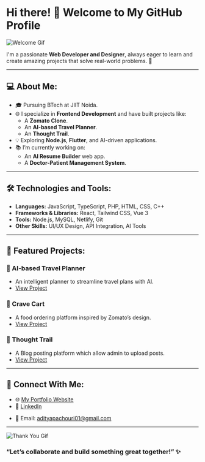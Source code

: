 # Hi there! 👋 Welcome to My GitHub Profile

![Welcome Gif](https://media.giphy.com/media/3o7abKhOpu0NwenH3O/giphy.gif)

I'm a passionate **Web Developer and Designer**, always eager to learn and create amazing projects that solve real-world problems. 🚀

---

## 💻 About Me:

- 🎓 Pursuing BTech at JIIT Noida.
- 🌐 I specialize in **Frontend Development** and have built projects like:
  - A **Zomato Clone**.
  - An **AI-based Travel Planner**.
  - An **Thought Trail**.
- 💡 Exploring **Node.js**, **Flutter**, and AI-driven applications.
- 📚 I’m currently working on:
  - An **AI Resume Builder** web app.
  - A **Doctor-Patient Management System**.

---

## 🛠️ Technologies and Tools:

- **Languages:** JavaScript, TypeScript, PHP, HTML, CSS, C++
- **Frameworks & Libraries:** React, Tailwind CSS, Vue 3
- **Tools:** Node.js, MySQL, Netlify, Git
- **Other Skills:** UI/UX Design, API Integration, AI Tools

---

## 🌟 Featured Projects:

### 🥇 AI-based Travel Planner
- An intelligent planner to streamline travel plans with AI.
- [View Project](https://travel-planner-ai.netlify.app/) 

### 🥈 Crave Cart
- A food ordering platform inspired by Zomato’s design.
- [View Project](https://github.com/aadityaa29/Crave-Cart-Project)

### 🥉 Thought Trail
- A Blog posting platform which allow admin to upload posts.
- [View Project](https://github.com/aadityaa29/Thought_Trail)

---

<!-- ## 📊 GitHub Stats:

![Your GitHub Stats](https://github-readme-stats.vercel.app/api?username=YourUsername&show_icons=true&theme=radical)
![Top Languages](https://github-readme-stats.vercel.app/api/top-langs/?username=YourUsername&layout=compact&theme=radical)
---
-->

## 🤝 Connect With Me:

- 🌐 [My Portfolio Website](https://aadityaa29.github.io/My-Portfolio/)
- 💼 [LinkedIn](https://linkedin.com/in/adityapachouri)
<!-- - 🐦 [Twitter](https://twitter.com/YourHandle) -->
- 📧 Email: adityapachouri01@gmail.com

---

![Thank You Gif](https://media.giphy.com/media/l4FGI8GoTL7N4DsyI/giphy.gif)

### “Let’s collaborate and build something great together!” ✨
